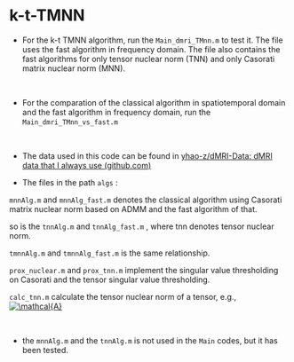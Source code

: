 # k-t-TMNN



* For the k-t TMNN algorithm, run the `Main_dmri_TMnn.m` to test it. The file uses the fast algorithm in frequency domain. The file also contains the fast algorithms for only tensor nuclear norm (TNN) and only Casorati matrix nuclear norm (MNN).  

<br/>

* For the comparation of the classical algorithm in spatiotemporal domain and the fast algorithm in frequency domain, run the `Main_dmri_TMnn_vs_fast.m`   

<br/>

* The data used in this code can be found in [yhao-z/dMRI-Data: dMRI data that I always use (github.com)](https://github.com/yhao-z/dMRI-Data)

* The files in the path `algs` :

`mnnAlg.m` and `mnnAlg_fast.m` denotes the classical algorithm using Casorati matrix nuclear norm based on ADMM and the fast algorithm of that.

so is the `tnnAlg.m` and `tnnAlg_fast.m` , where tnn denotes tensor nuclear norm.

`tmnnAlg.m` and `tmnnAlg_fast.m` is the same relationship.

`prox_nuclear.m` and `prox_tnn.m` implement the singular value thresholding on Casorati and the tensor singular value thresholding.

`calc_tnn.m` calculate the tensor nuclear norm of a tensor, e.g., <a href="https://www.codecogs.com/eqnedit.php?latex=\mathcal{A}" target="_blank"><img src="https://latex.codecogs.com/gif.latex?\mathcal{A}" title="\mathcal{A}" /></a>   

<br/>

* the `mnnAlg.m` and the `tnnAlg.m` is not used in the `Main` codes, but it has been tested.

